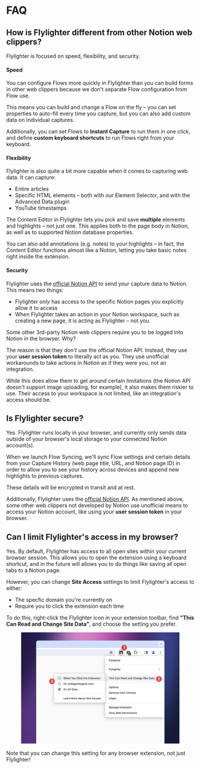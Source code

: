 # FAQ

## How is Flylighter different from other Notion web clippers?

Flylighter is focused on speed, flexibility, and security.

#### Speed

You can configure Flows more quickly in Flylighter than you can build forms in other web clippers because we don't separate Flow configuration from Flow use.

This means you can build and change a Flow on the fly – you can set properties to auto-fill every time you capture, but you can also add custom data on individual captures.

Additionally, you can set Flows to **Instant Capture** to run them in one click, and define **custom keyboard shortcuts** to run Flows right from your keyboard.

#### Flexibility

Flylighter is also quite a bit more capable when it comes to capturing web data. It can capture:

* Entire articles
* Specific HTML elements – both with our Element Selector, and with the Advanced Data plugin
* YouTube timestamps

The Content Editor in Flylighter lets you pick and save **multiple** elements and highlights  – not just one. This applies both to the page body in Notion, as well as to supported Notion database properties.

You can also add annotations (e.g. notes) to your highlights – in fact, the Content Editor functions almost like a Notion, letting you take basic notes right inside the extension.

#### Security

Flylighter uses the [official Notion API](https://developers.notion.com/) to send your capture data to Notion. This means two things:

* Flylighter _only_ has access to the specific Notion pages you explicitly allow it to access
* When Flylighter takes an action in your Notion workspace, such as creating a new page, it is acting as Flylighter – not you.

Some other 3rd-party Notion web clippers require you to be logged into Notion in the browser. Why?

The reason is that they _don't_ use the official Notion API. Instead, they use your **user session token** to literally act as you. They use unofficial workarounds to take actions in Notion as if they were you, not an integration.

While this does allow them to get around certain limitations (the Notion API doesn't support image uploading, for example), it also makes them riskier to use. Their access to your workspace is not limited, like an integration's access should be.

## Is Flylighter secure?

Yes. Flylighter runs locally in your browser, and currently only sends data outside of your browser's local storage to your connected Notion account(s).

When we launch Flow Syncing, we'll sync Flow settings and certain details from your Capture History (web page title, URL, and Notion page ID) in order to allow you to see your history across devices and append new highlights to previous captures.

These details will be encrypted in transit and at rest.

Additionally, Flylighter uses the [official Notion API](https://developers.notion.com/). As mentioned above, some other web clippers not developed by Notion use unofficial means to access your Notion account, like using your **user session token** in your browser.

## Can I limit Flylighter's access in my browser?

Yes. By default, Flylighter has access to all open sites within your current browser session. This allows you to open the extension using a keyboard shortcut, and in the future will allows you to do things like saving all open tabs to a Notion page.

However, you can change **Site Access** settings to limit Flylighter's access to either:

* The specfic domain you're currently on
* Require you to click the extension each time

To do this, right-click the Flylighter icon in your extension toolbar, find **"This Can Read and Change Site Data"**, and choose the setting you prefer.

<figure><img src="../.gitbook/assets/CleanShot 2024-02-11 at 09.58.13@2x.jpg" alt=""><figcaption></figcaption></figure>

Note that you can change this setting for any browser extension, not just Flylighter!
